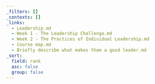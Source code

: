 ```yaml
---
_filters: []
_contexts: []
_links:
  - Leadership.md
  - Week 1 - The Leadership Challenge.md
  - Week 2 - The Practices of Individual Leadership.md
  - Course map.md
  - Briefly describe what makes them a good leader.md
_sort:
  field: rank
  asc: false
  group: false
---
```

